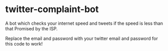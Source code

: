 # twitter-complaint-bot
A bot which checks your internet speed and tweets if the speed is less than that Promised by the ISP.

Replace the email and password with your twitter email and password for this code to work!
